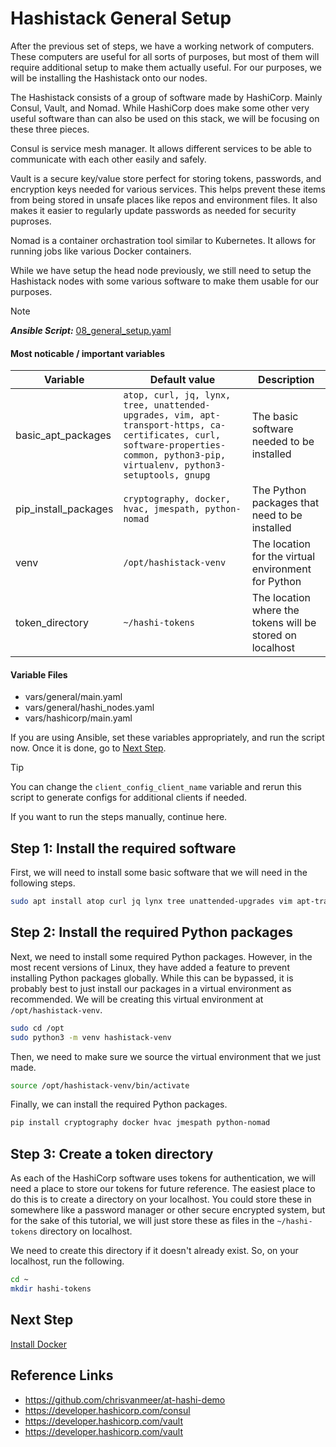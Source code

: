 # Hashistack General Setup

After the previous set of steps, we have a working network of computers.
These computers are useful for all sorts of purposes, but most of them
will require additional setup to make them actually useful. For our purposes,
we will be installing the Hashistack onto our nodes.

The Hashistack consists of a group of software made by HashiCorp. Mainly
Consul, Vault, and Nomad. While HashiCorp does make some other very useful
software than can also be used on this stack, we will be focusing on these
three pieces.

Consul is service mesh manager. It allows different services to be able
to communicate with each other easily and safely.

Vault is a secure key/value store perfect for storing tokens, passwords,
and encryption keys needed for various services. This helps prevent
these items from being stored in unsafe places like repos and environment
files. It also makes it easier to regularly update passwords as needed for
security puproses.

Nomad is a container orchastration tool similar to Kubernetes. It allows
for running jobs like various Docker containers.

While we have setup the head node previously, we still need to setup the
Hashistack nodes with some various software to make them usable for our
purposes.

> [!NOTE]  
> **_Ansible Script:_** [08_general_setup.yaml](../08_general_setup.yaml)

#### Most noticable / important variables

| Variable             | Default value                                                                                                                                                                      | Description                                               |
| -------------------- | ---------------------------------------------------------------------------------------------------------------------------------------------------------------------------------- | --------------------------------------------------------- |
| basic_apt_packages   | `atop, curl, jq, lynx, tree, unattended-upgrades, vim, apt-transport-https, ca-certificates, curl, software-properties-common, python3-pip, virtualenv, python3-setuptools, gnupg` | The basic software needed to be installed                 |
| pip_install_packages | `cryptography, docker, hvac, jmespath, python-nomad`                                                                                                                               | The Python packages that need to be installed             |
| venv                 | `/opt/hashistack-venv`                                                                                                                                                             | The location for the virtual environment for Python       |
| token_directory      | `~/hashi-tokens`                                                                                                                                                                   | The location where the tokens will be stored on localhost |

#### Variable Files

-   vars/general/main.yaml
-   vars/general/hashi_nodes.yaml
-   vars/hashicorp/main.yaml

If you are using Ansible, set these variables appropriately, and run the
script now. Once it is done, go to [Next Step](#next-step).

> [!TIP]  
> You can change the `client_config_client_name` variable and rerun this
> script to generate configs for additional clients if needed.

If you want to run the steps manually, continue here.

## Step 1: Install the required software

First, we will need to install some basic software that we will need in
the following steps.

```bash
sudo apt install atop curl jq lynx tree unattended-upgrades vim apt-transport-https ca-certificates curl software-properties-common python3-pip virtualenv python3-setuptools gnupg
```

## Step 2: Install the required Python packages

Next, we need to install some required Python packages. However, in the
most recent versions of Linux, they have added a feature to prevent
installing Python packages globally. While this can be bypassed, it is
probably best to just install our packages in a virtual environment as
recommended. We will be creating this virtual environment at
`/opt/hashistack-venv`.

```bash
sudo cd /opt
sudo python3 -m venv hashistack-venv
```

Then, we need to make sure we source the virtual environment that we just
made.

```bash
source /opt/hashistack-venv/bin/activate
```

Finally, we can install the required Python packages.

```bash
pip install cryptography docker hvac jmespath python-nomad
```

## Step 3: Create a token directory

As each of the HashiCorp software uses tokens for authentication, we will
need a place to store our tokens for future reference. The easiest place
to do this is to create a directory on your localhost. You could store
these in somewhere like a password manager or other secure encrypted
system, but for the sake of this tutorial, we will just store these as
files in the `~/hashi-tokens` directory on localhost.

We need to create this directory if it doesn't already exist. So, on your
localhost, run the following.

```bash
cd ~
mkdir hashi-tokens
```

## Next Step

[Install Docker](09_docker_install.md)

## Reference Links

-   https://github.com/chrisvanmeer/at-hashi-demo
-   https://developer.hashicorp.com/consul
-   https://developer.hashicorp.com/vault
-   https://developer.hashicorp.com/vault
